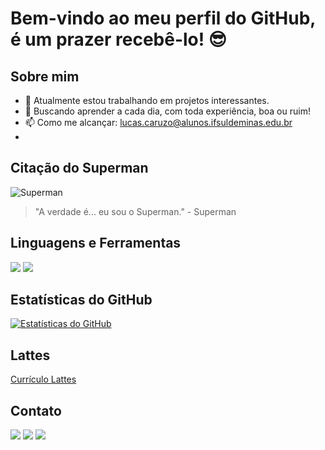 # Bem-vindo ao meu perfil do GitHub, é um prazer recebê-lo! 😎

## Sobre mim
- 🔭 Atualmente estou trabalhando em projetos interessantes.
- 🥑 Buscando aprender a cada dia, com toda experiência, boa ou ruim!
- 📫 Como me alcançar: [lucas.caruzo@alunos.ifsuldeminas.edu.br](mailto:lucas.caruzo@alunos.ifsuldeminas.edu.br)
- 
## Citação do Superman
![Superman](https://logodownload.org/wp-content/uploads/2017/08/superman-logo-super-homem-1.png)
> "A verdade é... eu sou o Superman." - Superman

## Linguagens e Ferramentas
[![](https://img.shields.io/badge/-Python-blue?style=flat-square&logo=python&logoColor=white)](https://www.python.org/)
[![](https://img.shields.io/badge/-SQL-blue?style=flat-square&logo=postgresql&logoColor=white)](https://www.postgresql.org/)

## Estatísticas do GitHub
[![Estatísticas do GitHub](https://github-readme-stats.vercel.app/api?username=lcaruzo007&show_icons=true&theme=dark)](https://github.com/lcaruzo007)

## Lattes
[Currículo Lattes](https://lattes.cnpq.br/0618711299993791)

## Contato
[![](https://img.shields.io/badge/-LinkedIn-blue?style=flat-square&logo=linkedin&logoColor=white)](https://www.linkedin.com/in/lucascaruzo/)
[![](https://img.shields.io/badge/-Instagram-purple?style=flat-square&logo=instagram&logoColor=white)](https://www.instagram.com/l.caruzo/)
[![](https://img.shields.io/badge/-Gmail-red?style=flat-square&logo=gmail&logoColor=white)](mailto:lucas.caruzo@alunos.ifsuldeminas.edu.br)
